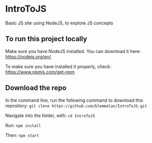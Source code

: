 # IntroToJS
Basic JS site using NodeJS, to explore JS concepts

## To run this project locally

Make sure you have NodeJS installed. You can download it here: https://nodejs.org/en/

To make sure you have installed it properly, check: https://www.npmjs.com/get-npm

## Download the repo

In the command line, run the following command to download this repository:
`git clone https://github.com/blommalan/IntroToJS.git`

Navigate into the folder, with: `cd IntroToJS`

Run: `npm install`

Then: `npm start`
